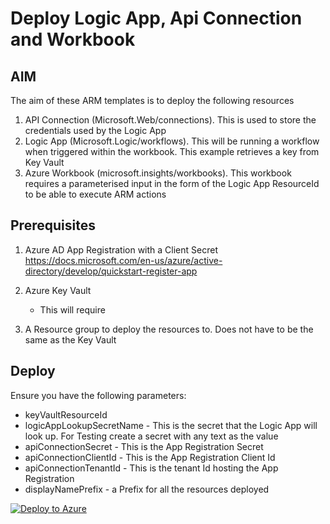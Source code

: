 # Deploy Logic App, Api Connection and Workbook

## AIM
The aim of these ARM templates is to deploy the following resources

1. API Connection (Microsoft.Web/connections). This is used to store the credentials used by the Logic App
2. Logic App (Microsoft.Logic/workflows). This will be running a workflow when triggered within the workbook. This example retrieves a key from Key Vault
3. Azure Workbook (microsoft.insights/workbooks). This workbook requires a parameterised input in the form of the Logic App ResourceId to be able to execute ARM actions


## Prerequisites

1. Azure AD App Registration with a Client Secret https://docs.microsoft.com/en-us/azure/active-directory/develop/quickstart-register-app

2. Azure Key Vault
    
    - This will require

3. A Resource group to deploy the resources to. Does not have to be the same as the Key Vault

## Deploy

Ensure you have the following parameters:

- keyVaultResourceId
- logicAppLookupSecretName - This is the secret that the Logic App will look up. For Testing create a secret with any text as the value
- apiConnectionSecret - This is the App Registration Secret
- apiConnectionClientId - This is the App Registration Client Id
- apiConnectionTenantId - This is the tenant Id hosting the App Registration
- displayNamePrefix - a Prefix for all the resources deployed

[![Deploy to Azure](https://aka.ms/deploytoazurebutton)](https://portal.azure.com/#create/Microsoft.Template/uri/https%3A%2F%2Fraw.githubusercontent.com%2FTheAlistairRoss%2FAzureMonitor%2Fmain%2FDeployLogicAppApiConnectionAndWorkbook%2FTemplate%2Ftemplate.json)
